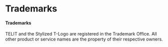 # Trademarks

#### Trademarks

TELIT and the Stylized T-Logo are registered in the Trademark Office. All other product or service names are the property of their respective owners.
